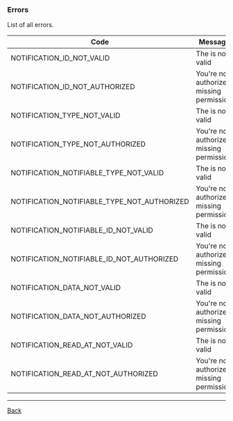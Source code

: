 ### Errors

List of all errors.

| Code                           | Message                                      |
|--------------------------------|----------------------------------------------|
| NOTIFICATION_ID_NOT_VALID | The  is not valid |
| NOTIFICATION_ID_NOT_AUTHORIZED | You're not authorized, missing  permission |
| NOTIFICATION_TYPE_NOT_VALID | The  is not valid |
| NOTIFICATION_TYPE_NOT_AUTHORIZED | You're not authorized, missing  permission |
| NOTIFICATION_NOTIFIABLE_TYPE_NOT_VALID | The  is not valid |
| NOTIFICATION_NOTIFIABLE_TYPE_NOT_AUTHORIZED | You're not authorized, missing  permission |
| NOTIFICATION_NOTIFIABLE_ID_NOT_VALID | The  is not valid |
| NOTIFICATION_NOTIFIABLE_ID_NOT_AUTHORIZED | You're not authorized, missing  permission |
| NOTIFICATION_DATA_NOT_VALID | The  is not valid |
| NOTIFICATION_DATA_NOT_AUTHORIZED | You're not authorized, missing  permission |
| NOTIFICATION_READ_AT_NOT_VALID | The  is not valid |
| NOTIFICATION_READ_AT_NOT_AUTHORIZED | You're not authorized, missing  permission |

---
[Back](index.md)